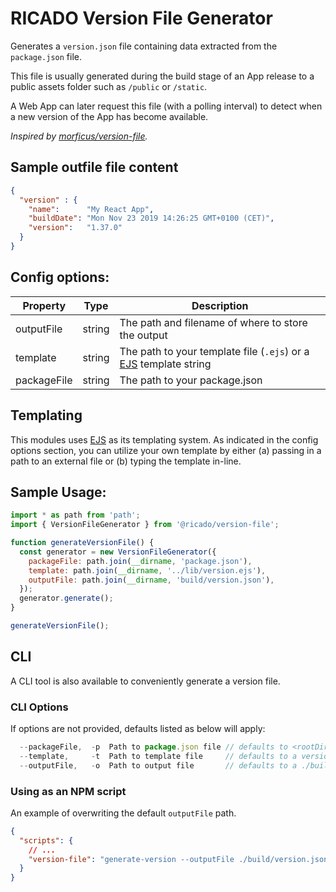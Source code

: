 # RICADO Version File Generator

Generates a `version.json` file containing data extracted from the `package.json` file. 

This file is usually generated during the build stage of an App release to a public assets folder such as `/public` or `/static`. 

A Web App can later request this file (with a polling interval) to detect when a new version of the App has become available.

_Inspired by [morficus/version-file](https://github.com/morficus/version-file)._

## Sample outfile file content
```json
{
  "version" : {
    "name":      "My React App",
    "buildDate": "Mon Nov 23 2019 14:26:25 GMT+0100 (CET)",
    "version":   "1.37.0"
  }
}
```

## Config options:

| Property        | Type   | Description                                                                                            |
| --------------- |:------:| -------------------------------------------------------------------------------------------------------|
| outputFile      | string | The path and filename of where to store the output                                                     |
| template        | string | The path to your template file (`.ejs`) or a [EJS](https://www.npmjs.org/package/ejs) template string  |
| packageFile     | string | The path to your package.json                                                                          |

## Templating

This modules uses [EJS](https://www.npmjs.org/package/ejs) as its templating system.
As indicated in the config options section, you can utilize your own template by either (a) passing in a path to an external file or (b) typing the template in-line.

## Sample Usage:

```js
import * as path from 'path';
import { VersionFileGenerator } from '@ricado/version-file';

function generateVersionFile() {
  const generator = new VersionFileGenerator({
    packageFile: path.join(__dirname, 'package.json'),
    template: path.join(__dirname, '../lib/version.ejs'),
    outputFile: path.join(__dirname, 'build/version.json'),
  });
  generator.generate();
}

generateVersionFile();
```

## CLI

A CLI tool is also available to conveniently generate a version file.   

### CLI Options

If options are not provided, defaults listed as below will apply:

```js
  --packageFile,  -p  Path to package.json file // defaults to <rootDir>/package.json
  --template,     -t  Path to template file     // defaults to a version.ejs template
  --outputFile,   -o  Path to output file       // defaults to a ./build/version.json
```

### Using as an NPM script

An example of overwriting the default `outputFile` path.

```json
{
  "scripts": {
    // ...
    "version-file": "generate-version --outputFile ./build/version.json"
  }
}

```